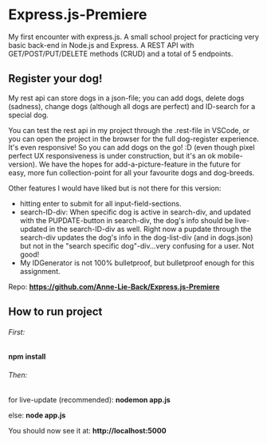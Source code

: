 # Express.js-Premiere
My first encounter with express.js. A small school project for practicing very basic back-end in Node.js and Express. A REST API with GET/POST/PUT/DELETE methods (CRUD) and a total of 5 endpoints.

## Register your dog!
My rest api can store dogs in a json-file; you can add dogs, delete dogs (sadness), change dogs (although all dogs are perfect) and ID-search for a special dog.

You can test the rest api in my project through the .rest-file in VSCode, or you can open the project in the browser for the full dog-register experience. It's even responsive! So you can add dogs on the go! :D (even though pixel perfect UX responsiveness is under construction, but it's an ok mobile-version). We have the hopes for add-a-picture-feature in the future for easy, more fun collection-point for all your favourite dogs and dog-breeds.

Other features I would have liked but is not there for this version: 
- hitting enter to submit for all input-field-sections.
- search-ID-div: When specific dog is active in search-div, and updated with the PUPDATE-button in search-div, the dog's info should be live-updated in the search-ID-div as well. Right now a pupdate through the search-div updates the dog's info in the dog-list-div (and in dogs.json) but not in the "search specific dog"-div...very confusing for a user. Not good!
- My IDGenerator is not 100% bulletproof, but bulletproof enough for this assignment.


Repo: **https://github.com/Anne-Lie-Back/Express.js-Premiere**

## How to run project

###### First:

**npm install**


###### Then:
for live-update (recommended):
**nodemon app.js**


else:
**node app.js**


You should now see it at: **http://localhost:5000**
